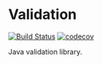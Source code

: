 # Validation

[![Build Status](https://travis-ci.org/laboratoriobridge/validation.svg?branch=master)](https://travis-ci.org/laboratoriobridge/validation)
[![codecov](https://codecov.io/gh/laboratoriobridge/validation/branch/master/graph/badge.svg)](https://codecov.io/gh/laboratoriobridge/validation)

Java validation library.
